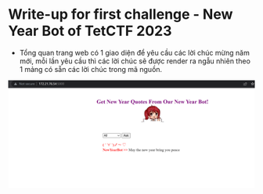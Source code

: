 # Write-up for first challenge - New Year Bot of TetCTF 2023

- Tổng quan trang web có 1 giao diện để yêu cầu các lời chúc mừng năm mới, mỗi lần yêu cầu thì các lời chúc sẽ được render ra ngẫu nhiên theo 1 mảng có sẵn các lời chúc trong mã nguồn.
<img src="./img/1.png">

